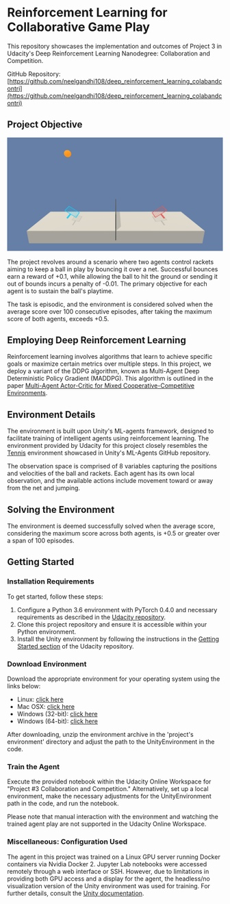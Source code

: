 
#   Reinforcement Learning for Collaborative Game Play

This repository showcases the implementation and outcomes of Project 3 in Udacity's Deep Reinforcement Learning Nanodegree: Collaboration and Competition.

GitHub Repository: [https://github.com/neelgandhi108/deep_reinforcement_learning_colabandcontri](https://github.com/neelgandhi108/deep_reinforcement_learning_colabandcontri)

## Project Objective

![Tennis Agents](images/tennis.png)

The project revolves around a scenario where two agents control rackets aiming to keep a ball in play by bouncing it over a net. Successful bounces earn a reward of +0.1, while allowing the ball to hit the ground or sending it out of bounds incurs a penalty of -0.01. The primary objective for each agent is to sustain the ball's playtime.

The task is episodic, and the environment is considered solved when the average score over 100 consecutive episodes, after taking the maximum score of both agents, exceeds +0.5.

## Employing Deep Reinforcement Learning

Reinforcement learning involves algorithms that learn to achieve specific goals or maximize certain metrics over multiple steps. In this project, we deploy a variant of the DDPG algorithm, known as Multi-Agent Deep Deterministic Policy Gradient (MADDPG). This algorithm is outlined in the paper [Multi-Agent Actor-Critic for Mixed Cooperative-Competitive Environments](https://arxiv.org/abs/1706.02275).

## Environment Details

The environment is built upon Unity's ML-agents framework, designed to facilitate training of intelligent agents using reinforcement learning. The environment provided by Udacity for this project closely resembles the [Tennis](https://github.com/Unity-Technologies/ml-agents/blob/master/docs/Learning-Environment-Examples.md#tennis) environment showcased in Unity's ML-Agents GitHub repository.

The observation space is comprised of 8 variables capturing the positions and velocities of the ball and rackets. Each agent has its own local observation, and the available actions include movement toward or away from the net and jumping.

## Solving the Environment

The environment is deemed successfully solved when the average score, considering the maximum score across both agents, is +0.5 or greater over a span of 100 episodes.

## Getting Started

### Installation Requirements

To get started, follow these steps:

1.  Configure a Python 3.6 environment with PyTorch 0.4.0 and necessary requirements as described in the [Udacity repository](https://github.com/udacity/deep-reinforcement-learning#dependencies).
2.  Clone this project repository and ensure it is accessible within your Python environment.
3.  Install the Unity environment by following the instructions in the [Getting Started section](https://github.com/udacity/deep-reinforcement-learning/blob/master/p3_collab-compet/README.md) of the Udacity repository.

### Download Environment

Download the appropriate environment for your operating system using the links below:

-   Linux: [click here](https://s3-us-west-1.amazonaws.com/udacity-drlnd/P3/Tennis/Tennis_Linux.zip)
-   Mac OSX: [click here](https://s3-us-west-1.amazonaws.com/udacity-drlnd/P3/Tennis/Tennis.app.zip)
-   Windows (32-bit): [click here](https://s3-us-west-1.amazonaws.com/udacity-drlnd/P3/Tennis/Tennis_Windows_x86.zip)
-   Windows (64-bit): [click here](https://s3-us-west-1.amazonaws.com/udacity-drlnd/P3/Tennis/Tennis_Windows_x86_64.zip)

After downloading, unzip the environment archive in the 'project's environment' directory and adjust the path to the UnityEnvironment in the code.

### Train the Agent

Execute the provided notebook within the Udacity Online Workspace for "Project #3 Collaboration and Competition." Alternatively, set up a local environment, make the necessary adjustments for the UnityEnvironment path in the code, and run the notebook.

Please note that manual interaction with the environment and watching the trained agent play are not supported in the Udacity Online Workspace.

### Miscellaneous: Configuration Used

The agent in this project was trained on a Linux GPU server running Docker containers via Nvidia Docker 2. Jupyter Lab notebooks were accessed remotely through a web interface or SSH. However, due to limitations in providing both GPU access and a display for the agent, the headless/no visualization version of the Unity environment was used for training. For further details, consult the [Unity documentation](https://github.com/Unity-Technologies/ml-agents/blob/master/docs/Using-Docker.md).
